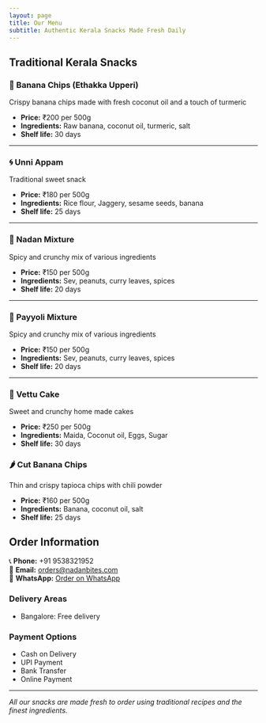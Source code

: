 ```yaml
---
layout: page
title: Our Menu
subtitle: Authentic Kerala Snacks Made Fresh Daily
---
```


## Traditional Kerala Snacks

### 🍌 Banana Chips (Ethakka Upperi)
Crispy banana chips made with fresh coconut oil and a touch of turmeric
- **Price:** ₹200 per 500g
- **Ingredients:** Raw banana, coconut oil, turmeric, salt
- **Shelf life:** 30 days

---

### 🌀 Unni Appam
Traditional sweet snack
- **Price:** ₹180 per 500g  
- **Ingredients:** Rice flour, Jaggery, sesame seeds, banana
- **Shelf life:** 25 days

---

### 🥜 Nadan Mixture
Spicy and crunchy mix of various ingredients
- **Price:** ₹150 per 500g
- **Ingredients:** Sev, peanuts, curry leaves, spices
- **Shelf life:** 20 days
---

### 🥜 Payyoli Mixture
Spicy and crunchy mix of various ingredients
- **Price:** ₹150 per 500g
- **Ingredients:** Sev, peanuts, curry leaves, spices
- **Shelf life:** 20 days
---

### 🫘 Vettu Cake 
Sweet and crunchy home made cakes
- **Price:** ₹250 per 500g
- **Ingredients:** Maida, Coconut oil, Eggs, Sugar
- **Shelf life:** 30 days


### 🌶️ Cut Banana Chips 
Thin and crispy tapioca chips with chili powder
- **Price:** ₹160 per 500g
- **Ingredients:** Banana, coconut oil, salt
- **Shelf life:** 25 days


## Order Information

📞 **Phone:** +91 9538321952  
📧 **Email:** orders@nadanbites.com  
📱 **WhatsApp:** [Order on WhatsApp](https://wa.me/9538321952)

### Delivery Areas
- Bangalore: Free delivery 

### Payment Options
- Cash on Delivery
- UPI Payment
- Bank Transfer
- Online Payment

---

*All our snacks are made fresh to order using traditional recipes and the finest ingredients.*
